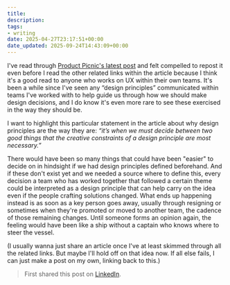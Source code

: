 ```yaml
---
title: 
description: 
tags: 
- writing
date: 2025-04-27T23:17:51+00:00
date_updated: 2025-09-24T14:43:09+00:00
---
```


I've read through [Product Picnic's latest post](https://productpicnic.beehiiv.com/p/if-you-re-comfortable-your-principles-aren-t-working) and felt compelled to repost it even before I read the other related links within the article because I think it's a good read to anyone who works on UX within their own teams. It's been a while since I've seen any “design principles” communicated within teams I've worked with to help guide us through how we should make design decisions, and I do know it's even more rare to see these exercised in the way they should be.

I want to highlight this particular statement in the article about why design principles are the way they are: *“it’s when we must decide between two good things that the creative constraints of a design principle are most necessary.”*

There would have been so many things that could have been "easier" to decide on in hindsight if we had design principles defined beforehand. And if these don't exist yet and we needed a source where to define this, every decision a team who has worked together that followed a certain theme could be interpreted as a design principle that can help carry on the idea even if the people crafting solutions changed. What ends up happening instead is as soon as a key person goes away, usually through resigning or sometimes when they're promoted or moved to another team, the cadence of those remaining changes. Until someone forms an opinion again, the feeling would have been like a ship without a captain who knows where to steer the vessel.

(I usually wanna just share an article once I've at least skimmed through all the related links. But maybe I'll hold off on that idea now. If all else fails, I can just make a post on my own, linking back to this.)

> First shared this post on [LinkedIn](https://www.linkedin.com/posts/chisenires_if-youre-comfortable-your-principles-arent-activity-7322397001101250560-jmye).
> 